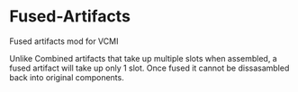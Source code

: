 # Fused-Artifacts
Fused artifacts mod for VCMI

Unlike Combined artifacts that take up multiple slots when assembled, a fused artifact will take up only 1 slot.
Once fused it cannot be dissasambled back into original components.

